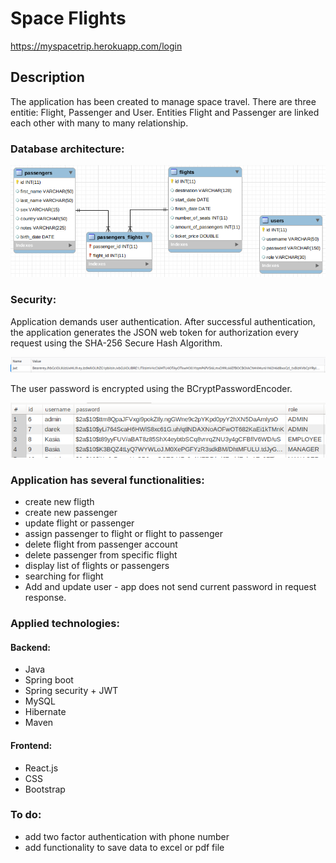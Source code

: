 # Space Flights

https://myspacetrip.herokuapp.com/login

## Description

The application has been created to manage space travel. There are three entitie: Flight, Passenger and User.
Entities Flight and Passenger are linked each other with many to many relationship.

### Database architecture:

![image](src/main/resources/static/Selection_004.png)

### Security:

Application demands user authentication. After successful authentication, the application generates the JSON web token for authorization every request using the SHA-256 Secure Hash Algorithm.

![image](src/main/resources/static/Selection_005.png)

The user password is encrypted using the BCryptPasswordEncoder.


![image](src/main/resources/static/Selection_006.png)

### Application has several functionalities:
* create new fligth
* create new passenger
* update flight or passenger
* assign passenger to flight or flight to passenger
* delete flight from passenger account
* delete passenger from specific flight
* display list of flights or passengers
* searching for flight
* Add and update user - app does not send current password in request response.

### Applied technologies:
#### Backend:
* Java
* Spring boot
* Spring security + JWT
* MySQL
* Hibernate
* Maven

#### Frontend:
* React.js 
* CSS 
* Bootstrap

### To do:
* add two factor authentication with phone number
* add functionality to save data to excel or pdf file
